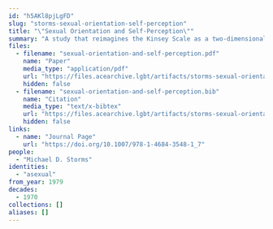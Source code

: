 ```yaml
---
id: "h5AKl8pjLgFD"
slug: "storms-sexual-orientation-self-perception"
title: "\"Sexual Orientation and Self-Perception\""
summary: "A study that reimagines the Kinsey Scale as a two-dimensional spectrum that accounts for asexuality"
files:
  - filename: "sexual-orientation-and-self-perception.pdf"
    name: "Paper"
    media_type: "application/pdf"
    url: "https://files.acearchive.lgbt/artifacts/storms-sexual-orientation-self-perception/sexual-orientation-and-self-perception.pdf"
    hidden: false
  - filename: "sexual-orientation-and-self-perception.bib"
    name: "Citation"
    media_type: "text/x-bibtex"
    url: "https://files.acearchive.lgbt/artifacts/storms-sexual-orientation-self-perception/sexual-orientation-and-self-perception.bib"
    hidden: false
links:
  - name: "Journal Page"
    url: "https://doi.org/10.1007/978-1-4684-3548-1_7"
people:
  - "Michael D. Storms"
identities:
  - "asexual"
from_year: 1979
decades:
  - 1970
collections: []
aliases: []
---
```

